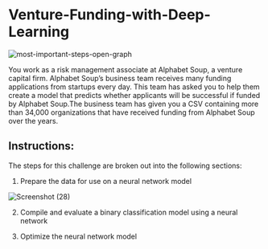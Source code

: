 # Venture-Funding-with-Deep-Learning

![most-important-steps-open-graph](https://github.com/shahp630/Venture-Funding-with-Deep-Learning/assets/133065460/824ea58a-b515-40e0-a027-9807b1fcd6e2)

You work as a risk management associate at Alphabet Soup, a venture capital firm. Alphabet Soup’s business team receives many funding applications from startups every day. This team has asked you to help them create a model that predicts whether applicants will be successful if funded by Alphabet Soup.The business team has given you a CSV containing more than 34,000 organizations that have received funding from Alphabet Soup over the years.

## Instructions:

The steps for this challenge are broken out into the following sections:

1) Prepare the data for use on a neural network model


![Screenshot (28)](https://github.com/shahp630/Venture-Funding-with-Deep-Learning/assets/133065460/d3f409a0-6f50-43e4-8f1e-8a710d8255c0)
  
2) Compile and evaluate a binary classification model using a neural network
   
3) Optimize the neural network model
